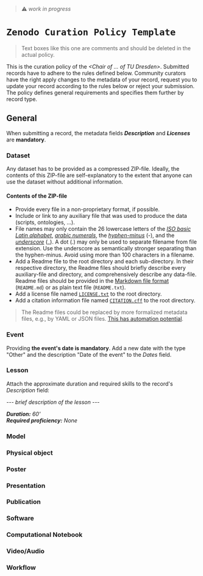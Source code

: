 > :warning: *work in progress*

# `Zenodo Curation Policy Template`

> Text boxes like this one are comments and should be deleted in the actual policy. 

This is the curation policy of the *\<Chair of ... of TU Dresden\>*. Submitted records have to adhere to the rules defined below. Community curators have the right apply changes to the metadata of your record, request you to update your record according to the rules below or reject your submission. The policy defines general requirements and specifies them further by record type.

## General

When submitting a record, the metadata fields ***Description*** and ***Licenses*** are **mandatory**.

### Dataset

Any dataset has to be provided as a compressed ZIP-file. Ideally, the contents of this ZIP-file are self-explanatory to the extent that anyone can use the dataset without additional information.

#### Contents of the ZIP-file

- Provide every file in a non-proprietary format, if possible.
- Include or link to any auxiliary file that was used to produce the data (scripts, ontologies, ...).
- File names may only contain the 26 lowercase letters of the *[ISO basic Latin alphabet](https://www.wikidata.org/wiki/Q5974462)*, *[arabic numerals](https://www.wikidata.org/wiki/Q29961325)*, the *[hyphen-minus](https://www.wikidata.org/wiki/Q617884)* (-), and the *[underscore](https://www.wikidata.org/wiki/Q11199)* (_). A dot (.) may only be used to separate filename from file extension. Use the underscore as semantically stronger separating than the hyphen-minus. Avoid using more than 100 characters in a filename.
- Add a Readme file to the root directory and each sub-directory. In their respective directory, the Readme files should briefly describe every auxiliary-file and directory, and comprehensively describe any data-file. Readme files should be provided in the [Markdown file format](https://daringfireball.net/projects/markdown/basics) (`README.md`) or as plain text file (`README.txt`).
- Add a license file named [`LICENSE.txt`](https://creativecommons.org/2014/01/07/plaintext-versions-of-creative-commons-4-0-licenses/) to the root directory.
- Add a citation information file named [`CITATION.cff`](https://citation-file-format.github.io/) to the root directory.

> The Readme files could be replaced by more formalized metadata files, e.g., by YAML or JSON files. [This has automation potential](https://zenodo.org/records/10069113).

### Event

Providing **the event's date is mandatory**. Add a new date with the type "Other" and the description "Date of the event" to the *Dates* field.

### Lesson

Attach the approximate duration and required skills to the record's *Description* field:

*--- brief description of the lesson ---*

***Duration:** 60' <br>
**Required proficiency:** None*

### Model

### Physical object

### Poster

### Presentation

### Publication

### Software

### Computational Notebook

### Video/Audio

### Workflow

